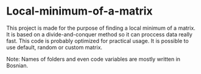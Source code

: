 # Local-minimum-of-a-matrix

This project is made for the purpose of finding a local minimum of a matrix.
It is based on a divide-and-conquer method so it can proccess data really fast.
This code is probably optimized for practical usage.
It is possible to use default, random or custom matrix.

Note: Names of folders and even code variables are mostly written in Bosnian.
